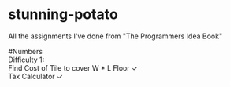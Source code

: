 # stunning-potato
All the assignments I've done from "The Programmers Idea Book"

#Numbers  
Difficulty 1:  
Find Cost of Tile to cover W * L Floor ✓  
Tax Calculator ✓  
